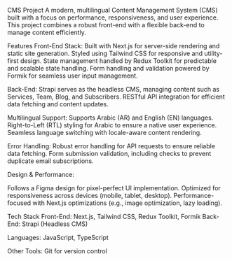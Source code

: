 CMS Project
A modern, multilingual Content Management System (CMS) built with a focus on performance, responsiveness, and user experience. This project combines a robust front-end with a flexible back-end to manage content efficiently.

Features
Front-End Stack:
Built with Next.js for server-side rendering and static site generation.
Styled using Tailwind CSS for responsive and utility-first design.
State management handled by Redux Toolkit for predictable and scalable state handling.
Form handling and validation powered by Formik for seamless user input management.

Back-End:
Strapi serves as the headless CMS, managing content such as Services, Team, Blog, and Subscribers.
RESTful API integration for efficient data fetching and content updates.

Multilingual Support:
Supports Arabic (AR) and English (EN) languages.
Right-to-Left (RTL) styling for Arabic to ensure a native user experience.
Seamless language switching with locale-aware content rendering.

Error Handling:
Robust error handling for API requests to ensure reliable data fetching.
Form submission validation, including checks to prevent duplicate email subscriptions.

Design & Performance:

Follows a Figma design for pixel-perfect UI implementation.
Optimized for responsiveness across devices (mobile, tablet, desktop).
Performance-focused with Next.js optimizations (e.g., image optimization, lazy loading).

Tech Stack
Front-End: Next.js, Tailwind CSS, Redux Toolkit, Formik
Back-End: Strapi (Headless CMS)

Languages: JavaScript, TypeScript 

Other Tools: Git for version control
